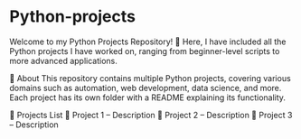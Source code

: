 # Python-projects 
Welcome to my Python Projects Repository! 🚀 Here, I have included all the Python projects I have worked on, ranging from beginner-level scripts to more advanced applications.

📌 About
This repository contains multiple Python projects, covering various domains such as automation, web development, data science, and more. Each project has its own folder with a README explaining its functionality.

📂 Projects List
🔹 Project 1 – Description
🔹 Project 2 – Description
🔹 Project 3 – Description
